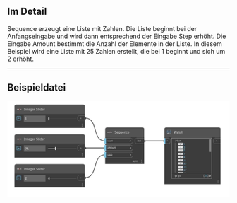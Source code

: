 ## Im Detail
Sequence erzeugt eine Liste mit Zahlen. Die Liste beginnt bei der Anfangseingabe und wird dann entsprechend der Eingabe Step erhöht. Die Eingabe Amount bestimmt die Anzahl der Elemente in der Liste. In diesem Beispiel wird eine Liste mit 25 Zahlen erstellt, die bei 1 beginnt und sich um 2 erhöht.
___
## Beispieldatei

![Sequence](./CoreNodeModels.Sequence_img.jpg)

